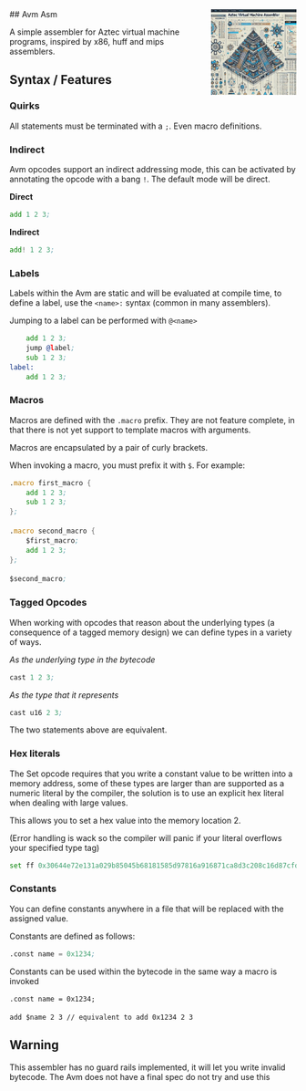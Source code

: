 <img align="right" width="150" height="150" top="100" src="./assets/readme.jpg">
## Avm Asm

A simple assembler for Aztec virtual machine programs, inspired by x86, huff and mips assemblers.

## Syntax / Features
### Quirks
All statements must be terminated with a `;`. Even macro definitions.

### Indirect
Avm opcodes support an indirect addressing mode, this can be activated by annotating the opcode with a bang `!`. The default mode will be direct.

**Direct**
```asm
add 1 2 3;
```

**Indirect**
```asm
add! 1 2 3;
```

### Labels
Labels within the Avm are static and will be evaluated at compile time, to define a label, use the `<name>:` syntax (common in many assemblers).

Jumping to a label can be performed with `@<name>`

```asm
    add 1 2 3;
    jump @label;
    sub 1 2 3;
label:
    add 1 2 3;
```

### Macros
Macros are defined with the `.macro` prefix. They are not feature complete, in that there is not yet support to template macros with arguments.

Macros are encapsulated by a pair of curly brackets.

When invoking a macro, you must prefix it with `$`. For example:

```asm
.macro first_macro {
    add 1 2 3;
    sub 1 2 3;
};

.macro second_macro {
    $first_macro;
    add 1 2 3;
};

$second_macro;
```

### Tagged Opcodes
When working with opcodes that reason about the underlying types (a consequence of a tagged memory design) we can define types in a variety of ways.

*As the underlying type in the bytecode*
```asm
cast 1 2 3;
```

*As the type that it represents*
```asm
cast u16 2 3;
```

The two statements above are equivalent.

### Hex literals
The Set opcode requires that you write a constant value to be written into a memory address, some of these types are larger than are supported as a numeric literal
by the compiler, the solution is to use an explicit hex literal when dealing with large values.

This allows you to set a hex value into the memory location 2. 

(Error handling is wack so the compiler will panic if your literal overflows your specified type tag)

```asm
set ff 0x30644e72e131a029b85045b68181585d97816a916871ca8d3c208c16d87cfd46 2;
```

### Constants
You can define constants anywhere in a file that will be replaced with the assigned value. 

Constants are defined as follows:
```asm
.const name = 0x1234;
```

Constants can be used within the bytecode in the same way a macro is invoked
```
.const name = 0x1234;

add $name 2 3 // equivalent to add 0x1234 2 3
```


## Warning
This assembler has no guard rails implemented, it will let you write invalid bytecode.
The Avm does not have a final spec do not try and use this